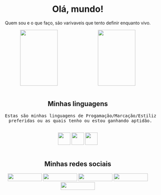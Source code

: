 <h1 align="center">Olá, mundo!</h1>
<p align="center">Quem sou e o que faço, são varivaveis que tento definir enquanto vivo.<p>
  <div align="center">
    <img height="180em" align="center" width="49%" src="https://github-readme-stats.vercel.app/api?username=Wesley-Fernandes&count_private=trueshow_icons=true&theme=merko">
<img height="180em" align="center" width="49%" src="https://github-readme-stats.vercel.app/api/top-langs/?username=Wesley-Fernandes&layout=compact&theme=merko">
   </div>
     <br>
   <div style="display: inline_block;" align="center">
    <h2>Minhas linguagens</h2>
  <pre>
  Estas são minhas linguagens de Progamação/Marcação/Estilização
  preferidas ou as quais tenho ou estou ganhando aptidão.
  </pre>
    <a><img width="40em" src="https://cdn.jsdelivr.net/gh/devicons/devicon/icons/html5/html5-original.svg"></a> 
    <a><img width="40em" src="https://cdn.jsdelivr.net/gh/devicons/devicon/icons/css3/css3-original.svg"></a> 
    <a><img width="40em" src="https://cdn.jsdelivr.net/gh/devicons/devicon/icons/javascript/javascript-original.svg"></a> 
   </div>
  <br>
  <div style="display: inline_block;" align="center">
  <h2>Minhas redes sociais</h2>
    <a><img height="25em" width="110em" src="https://img.shields.io/badge/Discord-7289DA?style=for-the-badge&logo=discord&logoColor=white"></a>
    <a><img height="25em" width="110em" src="https://img.shields.io/badge/Instagram-E4405F?style=for-the-badge&logo=instagram&logoColor=white"></a>
    <a><img height="25em" width="110em" src="https://img.shields.io/badge/LinkedIn-0077B5?style=for-the-badge&logo=linkedin&logoColor=white"></a>
    <a><img height="25em" width="110em" src="https://img.shields.io/badge/Windows-0078D6?style=for-the-badge&logo=windows&logoColor=white"></a>
    <a><img height="25em" width="110em" src="https://img.shields.io/badge/Discord-7289DA?style=for-the-badge&logo=discord&logoColor=white"></a>
  </div>
<!--
**Wesley-Fernandes/Wesley-Fernandes** is a ✨ _special_ ✨ repository because its `README.md` (this file) appears on your GitHub profile.

Here are some ideas to get you started:

- 🔭 I’m currently working on ...
- 🌱 I’m currently learning ...
- 👯 I’m looking to collaborate on ...
- 🤔 I’m looking for help with ...
- 💬 Ask me about ...
- 📫 How to reach me: ...
- 😄 Pronouns: ...
- ⚡ Fun fact: ...
-->
